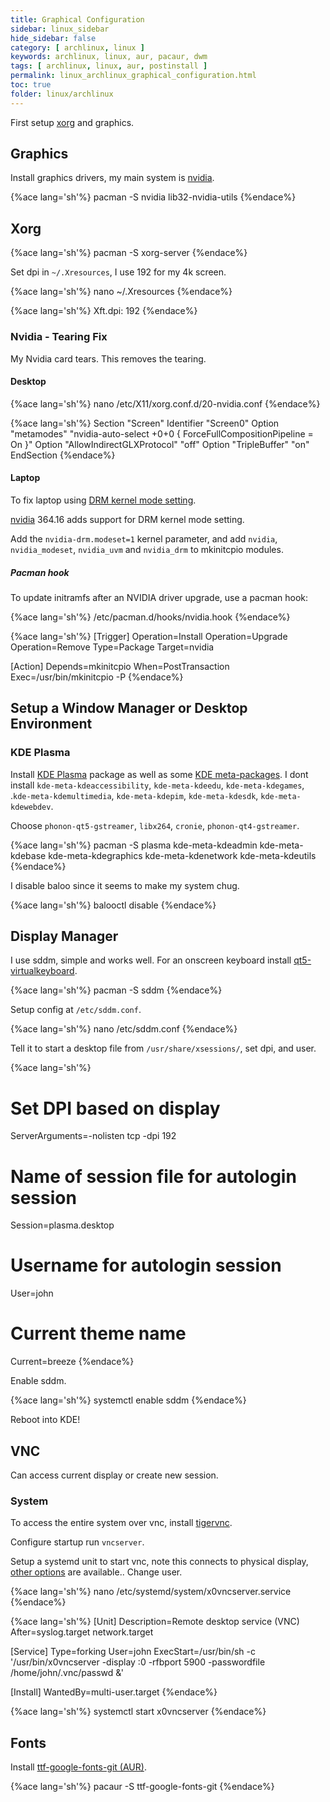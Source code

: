 ```yaml
---
title: Graphical Configuration
sidebar: linux_sidebar
hide_sidebar: false
category: [ archlinux, linux ]
keywords: archlinux, linux, aur, pacaur, dwm
tags: [ archlinux, linux, aur, postinstall ]
permalink: linux_archlinux_graphical_configuration.html
toc: true
folder: linux/archlinux
---
```


First setup [xorg](https://wiki.archlinux.org/index.php/Xorg) and graphics.

## Graphics

Install graphics drivers, my main system is [nvidia](https://wiki.archlinux.org/index.php/NVIDIA).

{%ace lang='sh'%}
pacman -S nvidia lib32-nvidia-utils
{%endace%}

## Xorg

{%ace lang='sh'%}
pacman -S xorg-server
{%endace%}

Set dpi in ```~/.Xresources```, I use 192 for my 4k screen.

{%ace lang='sh'%}
nano ~/.Xresources
{%endace%}

{%ace lang='sh'%}
Xft.dpi: 192
{%endace%}

### Nvidia - Tearing Fix

My Nvidia card tears. This removes the tearing.

#### Desktop

{%ace lang='sh'%}
nano /etc/X11/xorg.conf.d/20-nvidia.conf
{%endace%}

{%ace lang='sh'%}
Section "Screen"
    Identifier     "Screen0"
    Option         "metamodes" "nvidia-auto-select +0+0 { ForceFullCompositionPipeline = On }"
    Option         "AllowIndirectGLXProtocol" "off"
    Option         "TripleBuffer" "on"
EndSection
{%endace%}

#### Laptop

To fix laptop using [DRM kernel mode setting](https://wiki.archlinux.org/index.php/NVIDIA#DRM_kernel_mode_setting).

[nvidia](https://www.archlinux.org/packages/?name=nvidia) 364.16 adds support for DRM kernel mode setting.

Add the ```nvidia-drm.modeset=1``` kernel parameter, and add ```nvidia```, ```nvidia_modeset```, ```nvidia_uvm``` and ```nvidia_drm``` to mkinitcpio modules.

##### Pacman hook

To update initramfs after an NVIDIA driver upgrade, use a pacman hook:

{%ace lang='sh'%}
/etc/pacman.d/hooks/nvidia.hook
{%endace%}

{%ace lang='sh'%}
[Trigger]
Operation=Install
Operation=Upgrade
Operation=Remove
Type=Package
Target=nvidia

[Action]
Depends=mkinitcpio
When=PostTransaction
Exec=/usr/bin/mkinitcpio -P
{%endace%}

## Setup a Window Manager or Desktop Environment

### KDE Plasma

Install [KDE Plasma](https://www.archlinux.org/groups/x86_64/plasma/) package as well as some [KDE meta-packages](https://www.archlinux.org/packages/?name=kde-applications-meta). I dont install ```kde-meta-kdeaccessibility```, ```kde-meta-kdeedu```, ```kde-meta-kdegames```, .```kde-meta-kdemultimedia```, ```kde-meta-kdepim```, ```kde-meta-kdesdk```, ```kde-meta-kdewebdev```.

Choose ```phonon-qt5-gstreamer```, ```libx264```, ```cronie```, ```phonon-qt4-gstreamer```.

{%ace lang='sh'%}
pacman -S plasma kde-meta-kdeadmin kde-meta-kdebase kde-meta-kdegraphics kde-meta-kdenetwork kde-meta-kdeutils
{%endace%}

I disable baloo since it seems to make my system chug.

{%ace lang='sh'%}
balooctl disable
{%endace%}

## Display Manager

I use sddm, simple and works well. For an onscreen keyboard install [qt5-virtualkeyboard](https://www.archlinux.org/packages/extra/x86_64/qt5-virtualkeyboard/).

{%ace lang='sh'%}
pacman -S sddm
{%endace%}

Setup config at ```/etc/sddm.conf```.

{%ace lang='sh'%}
nano /etc/sddm.conf
{%endace%}

Tell it to start a desktop file from ```/usr/share/xsessions/```, set dpi, and user.

{%ace lang='sh'%}
# Set DPI based on display
ServerArguments=-nolisten tcp -dpi 192

# Name of session file for autologin session
Session=plasma.desktop

# Username for autologin session
User=john

# Current theme name
Current=breeze
{%endace%}

Enable sddm.

{%ace lang='sh'%}
systemctl enable sddm
{%endace%}

Reboot into KDE!

## VNC

Can access current display or create new session.

### System

To access the entire system over vnc, install [tigervnc](https://www.archlinux.org/packages/?name=tigervnc).

Configure startup run ```vncserver```.

Setup a systemd unit to start vnc, note this connects to physical display, [other options]() are available.. Change user.

{%ace lang='sh'%}
nano /etc/systemd/system/x0vncserver.service
{%endace%}

{%ace lang='sh'%}
[Unit]
Description=Remote desktop service (VNC)
After=syslog.target network.target

[Service]
Type=forking
User=john
ExecStart=/usr/bin/sh -c '/usr/bin/x0vncserver -display :0 -rfbport 5900 -passwordfile /home/john/.vnc/passwd &'

[Install]
WantedBy=multi-user.target
{%endace%}

{%ace lang='sh'%}
systemctl start x0vncserver
{%endace%}

## Fonts

Install [ttf-google-fonts-git (AUR)](https://aur.archlinux.org/packages/ttf-google-fonts-git/).

{%ace lang='sh'%}
pacaur -S ttf-google-fonts-git
{%endace%}
